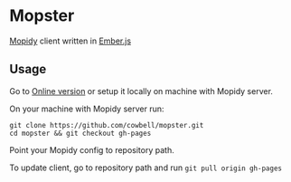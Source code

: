 # Mopster

[Mopidy](https://www.mopidy.com) client written in [Ember.js](http://emberjs.com)

## Usage

Go to [Online version]("http://mopster.cowbell-labs.com") or setup it locally on machine with Mopidy server.

On your machine with Mopidy server run:
```
git clone https://github.com/cowbell/mopster.git
cd mopster && git checkout gh-pages
```

Point your Mopidy config to repository path.

To update client, go to repository path and run `git pull origin gh-pages`

